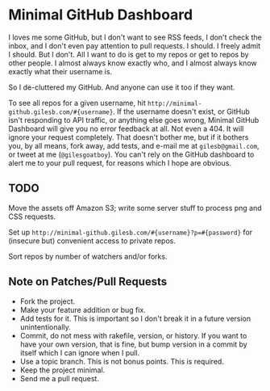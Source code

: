 Minimal GitHub Dashboard
========================

I loves me some GitHub, but I don't want to see RSS feeds, I don't check the inbox, and I don't even pay attention to pull requests. I should. I freely admit I should. But I don't. All I want to do is get to my repos or get to repos by other people. I almost always know exactly who, and I almost always know exactly what their username is.

So I de-cluttered my GitHub. And anyone can use it too if they want.

To see all repos for a given username, hit `http://minimal-github.gilesb.com/#{username}`. If the username doesn't exist, or GitHub isn't responding to API traffic, or anything else goes wrong, Minimal GitHub Dashboard will give you no error feedback at all. Not even a 404. It will ignore your request completely. That doesn't bother me, but if it bothers you, by all means, fork away, add tests, and e-mail me at `gilesb@gmail.com`, or tweet at me (`@gilesgoatboy`). You can't rely on the GitHub dashboard to alert me to your pull request, for reasons which I hope are obvious.

TODO
----

Move the assets off Amazon S3; write some server stuff to process png and CSS requests.

Set up `http://minimal-github.gilesb.com/#{username}?p=#{password}` for (insecure but) convenient access to private repos.

Sort repos by number of watchers and/or forks.

Note on Patches/Pull Requests
-----------------------------
 
* Fork the project.
* Make your feature addition or bug fix.
* Add tests for it. This is important so I don't break it in a future version unintentionally.
* Commit, do not mess with rakefile, version, or history.
  If you want to have your own version, that is fine, but bump version in a commit by itself which I can ignore when I pull.
* Use a topic branch. This is not bonus points. This is required.
* Keep the project minimal.
* Send me a pull request.


